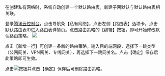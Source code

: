 在创建私有网络时，系统自动创建一个默认路由表，新建子网默认与默认路由表相关联。

登录[腾讯云控制台](https://console.cloud.tencent.com/)，点击导航条【私有网络】，点击左侧【路由表】选项卡，点击默认路由表ID进入路由表详情页。点击路由策略的【编辑】按钮，即可开始修改默认路由策略。
![](https://mccdn.qcloud.com/img568e22720ae8e.png)

点击【新增一行】可创建一条新的路由策略。输入目的端网段，选择下一跳类型（公网网关、VPN网关、专线网关），再选择下一跳网关名。点击【确定】保存后此策略即可生效。

点击![](https://mccdn.qcloud.com/img569da06880706.png)按钮并点击【确定】保存后可删除路由策略。


